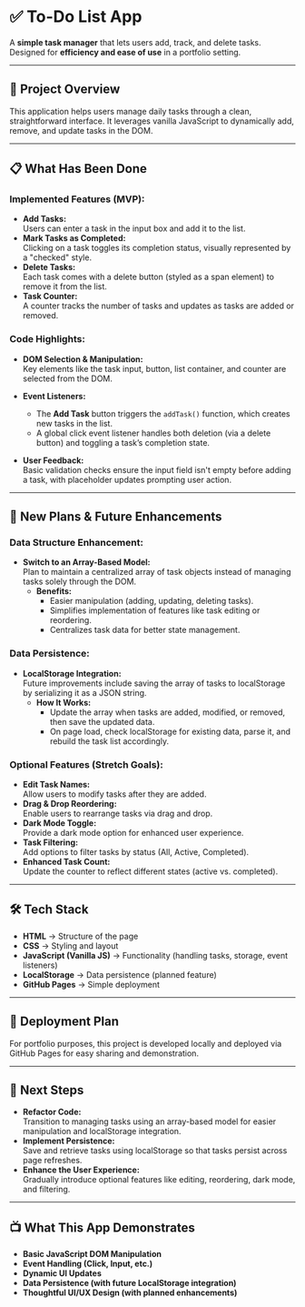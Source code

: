 # ✅ To-Do List App

A **simple task manager** that lets users add, track, and delete tasks. Designed for **efficiency and ease of use** in a portfolio setting.

---

## 📌 Project Overview

This application helps users manage daily tasks through a clean, straightforward interface. It leverages vanilla JavaScript to dynamically add, remove, and update tasks in the DOM.

---

## 📋 What Has Been Done

### Implemented Features (MVP):
- **Add Tasks:**  
  Users can enter a task in the input box and add it to the list.
- **Mark Tasks as Completed:**  
  Clicking on a task toggles its completion status, visually represented by a "checked" style.
- **Delete Tasks:**  
  Each task comes with a delete button (styled as a span element) to remove it from the list.
- **Task Counter:**  
  A counter tracks the number of tasks and updates as tasks are added or removed.

### Code Highlights:
- **DOM Selection & Manipulation:**  
  Key elements like the task input, button, list container, and counter are selected from the DOM.
  
- **Event Listeners:**  
  - The **Add Task** button triggers the `addTask()` function, which creates new tasks in the list.
  - A global click event listener handles both deletion (via a delete button) and toggling a task’s completion state.
  
- **User Feedback:**  
  Basic validation checks ensure the input field isn't empty before adding a task, with placeholder updates prompting user action.

---

## 🔄 New Plans & Future Enhancements

### Data Structure Enhancement:
- **Switch to an Array-Based Model:**  
  Plan to maintain a centralized array of task objects instead of managing tasks solely through the DOM.
  - **Benefits:**  
    - Easier manipulation (adding, updating, deleting tasks).
    - Simplifies implementation of features like task editing or reordering.
    - Centralizes task data for better state management.

### Data Persistence:
- **LocalStorage Integration:**  
  Future improvements include saving the array of tasks to localStorage by serializing it as a JSON string.
  - **How It Works:**  
    - Update the array when tasks are added, modified, or removed, then save the updated data.
    - On page load, check localStorage for existing data, parse it, and rebuild the task list accordingly.

### Optional Features (Stretch Goals):
- **Edit Task Names:**  
  Allow users to modify tasks after they are added.
- **Drag & Drop Reordering:**  
  Enable users to rearrange tasks via drag and drop.
- **Dark Mode Toggle:**  
  Provide a dark mode option for enhanced user experience.
- **Task Filtering:**  
  Add options to filter tasks by status (All, Active, Completed).
- **Enhanced Task Count:**  
  Update the counter to reflect different states (active vs. completed).

---

## 🛠 Tech Stack
- **HTML** → Structure of the page
- **CSS** → Styling and layout
- **JavaScript (Vanilla JS)** → Functionality (handling tasks, storage, event listeners)
- **LocalStorage** → Data persistence (planned feature)
- **GitHub Pages** → Simple deployment

---

## 🚀 Deployment Plan

For portfolio purposes, this project is developed locally and deployed via GitHub Pages for easy sharing and demonstration.

---

## 📌 Next Steps
- **Refactor Code:**  
  Transition to managing tasks using an array-based model for easier manipulation and localStorage integration.
- **Implement Persistence:**  
  Save and retrieve tasks using localStorage so that tasks persist across page refreshes.
- **Enhance the User Experience:**  
  Gradually introduce optional features like editing, reordering, dark mode, and filtering.

---

## 📺 What This App Demonstrates
- **Basic JavaScript DOM Manipulation**
- **Event Handling (Click, Input, etc.)**
- **Dynamic UI Updates**
- **Data Persistence (with future LocalStorage integration)**
- **Thoughtful UI/UX Design (with planned enhancements)**
